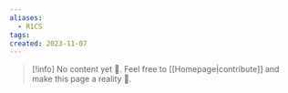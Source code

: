 ```yaml
---
aliases:
  - R1CS
tags: 
created: 2023-11-07
---
```


> [!info] No content yet 🚧. Feel free to [[Homepage|contribute]] and make this page a reality 🙂.